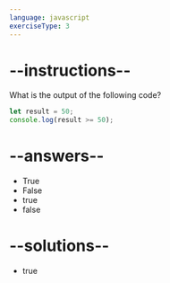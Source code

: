 ```yaml
---
language: javascript
exerciseType: 3
---
```


# --instructions--

What is the output of the following code?
```javascript
let result = 50;
console.log(result >= 50);
```

# --answers--

- True
- False
- true
- false

# --solutions--

- true
